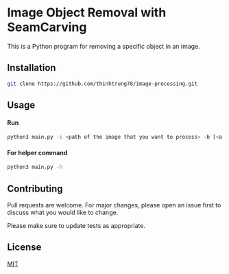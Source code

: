 # Image Object Removal with SeamCarving

This is a Python program for removing a specific object in an image.

## Installation

```bash
git clone https://github.com/thinhtrung78/image-processing.git
```
## Usage
#### Run

```bash
python3 main.py -s <path of the image that you want to process> -b [<a number to perform the size of the brush>]
```
#### For helper command
```bash
python3 main.py -h 
```
## Contributing
Pull requests are welcome. For major changes, please open an issue first to discuss what you would like to change.

Please make sure to update tests as appropriate.

## License
[MIT](https://choosealicense.com/licenses/mit/)